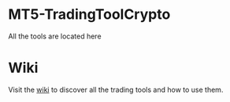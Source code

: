 # MT5-TradingToolCrypto
All the tools are located here

# Wiki
Visit the [wiki](https://github.com/TradingToolCrypto/TradingTool/wiki) to discover all the trading tools and how to use them. 
